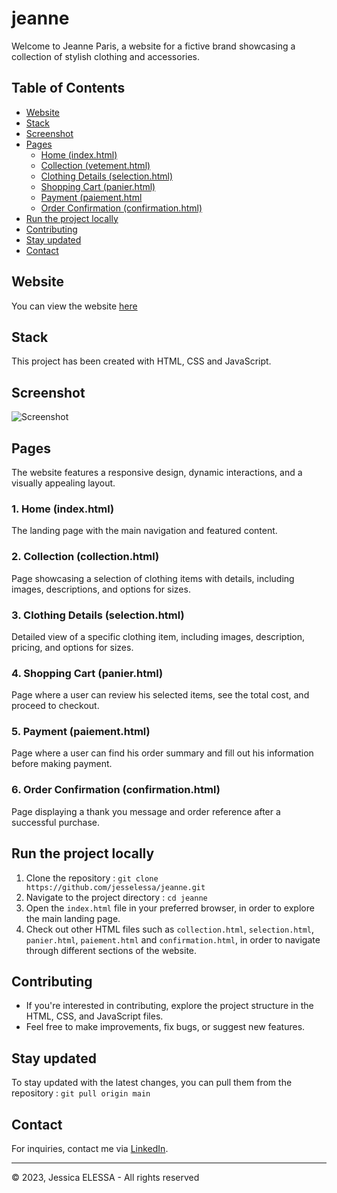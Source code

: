 # jeanne

Welcome to Jeanne Paris, a website for a fictive brand showcasing a collection of stylish clothing and accessories.

## Table of Contents

- [Website](#website)
- [Stack](#stack)
- [Screenshot](#screenshot)
- [Pages](#pages)
  - [Home (index.html)](#1-home-indexhtml)
  - [Collection (vetement.html)](#2-collection-collectionhtml)
  - [Clothing Details (selection.html)](#3-clothing-details-selectionhtml)
  - [Shopping Cart (panier.html)](#4-shopping-cart-panierhtml)
  - [Payment (paiement.html](#5-payment-paiementhtml)
  - [Order Confirmation (confirmation.html)](#6-order-confirmation-confirmationhtml)
- [Run the project locally](#run-the-project-locally)
- [Contributing](#contributing)
- [Stay updated](#stay-updated)
- [Contact](#contact)

## Website

You can view the website [here](https://jesselessa.github.io/jeanne/)

## Stack

This project has been created with HTML, CSS and JavaScript.

## Screenshot

![Screenshot](./images/screenshot/screenshot.png)

## Pages

The website features a responsive design, dynamic interactions, and a visually appealing layout.

### 1. Home (index.html)

The landing page with the main navigation and featured content.

### 2. Collection (collection.html)

Page showcasing a selection of clothing items with details, including images, descriptions, and options for sizes.

### 3. Clothing Details (selection.html)

Detailed view of a specific clothing item, including images, description, pricing, and options for sizes.

### 4. Shopping Cart (panier.html)

Page where a user can review his selected items, see the total cost, and proceed to checkout.

### 5. Payment (paiement.html)

Page where a user can find his order summary and fill out his information before making payment.

### 6. Order Confirmation (confirmation.html)

Page displaying a thank you message and order reference after a successful purchase.

## Run the project locally

1. Clone the repository : `git clone https://github.com/jesselessa/jeanne.git`
2. Navigate to the project directory : `cd jeanne`
3. Open the `index.html` file in your preferred browser, in order to explore the main landing page.
4. Check out other HTML files such as `collection.html`, `selection.html`, `panier.html`, `paiement.html` and `confirmation.html`, in order to navigate through different sections of the website.

## Contributing

- If you're interested in contributing, explore the project structure in the HTML, CSS, and JavaScript files.
- Feel free to make improvements, fix bugs, or suggest new features.

## Stay updated

To stay updated with the latest changes, you can pull them from the repository : `git pull origin main`

## Contact

For inquiries, contact me via [LinkedIn](https://www.linkedin.com/in/jessica-elessa/).

---

&copy; 2023, Jessica ELESSA - All rights reserved
